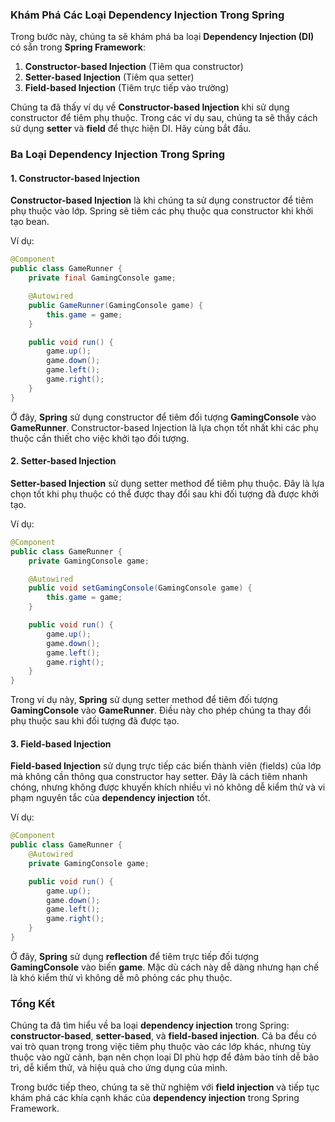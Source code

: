### Khám Phá Các Loại Dependency Injection Trong Spring

Trong bước này, chúng ta sẽ khám phá ba loại **Dependency Injection (DI)** có sẵn trong **Spring Framework**:

1. **Constructor-based Injection** (Tiêm qua constructor)
2. **Setter-based Injection** (Tiêm qua setter)
3. **Field-based Injection** (Tiêm trực tiếp vào trường)

Chúng ta đã thấy ví dụ về **Constructor-based Injection** khi sử dụng constructor để tiêm phụ thuộc. Trong các ví dụ sau, chúng ta sẽ thấy cách sử dụng **setter** và **field** để thực hiện DI. Hãy cùng bắt đầu.

### Ba Loại Dependency Injection Trong Spring

#### 1. Constructor-based Injection

**Constructor-based Injection** là khi chúng ta sử dụng constructor để tiêm phụ thuộc vào lớp. Spring sẽ tiêm các phụ thuộc qua constructor khi khởi tạo bean.

Ví dụ:

```java
@Component
public class GameRunner {
    private final GamingConsole game;

    @Autowired
    public GameRunner(GamingConsole game) {
        this.game = game;
    }

    public void run() {
        game.up();
        game.down();
        game.left();
        game.right();
    }
}
```

Ở đây, **Spring** sử dụng constructor để tiêm đối tượng **GamingConsole** vào **GameRunner**. Constructor-based Injection là lựa chọn tốt nhất khi các phụ thuộc cần thiết cho việc khởi tạo đối tượng.

#### 2. Setter-based Injection

**Setter-based Injection** sử dụng setter method để tiêm phụ thuộc. Đây là lựa chọn tốt khi phụ thuộc có thể được thay đổi sau khi đối tượng đã được khởi tạo.

Ví dụ:

```java
@Component
public class GameRunner {
    private GamingConsole game;

    @Autowired
    public void setGamingConsole(GamingConsole game) {
        this.game = game;
    }

    public void run() {
        game.up();
        game.down();
        game.left();
        game.right();
    }
}
```

Trong ví dụ này, **Spring** sử dụng setter method để tiêm đối tượng **GamingConsole** vào **GameRunner**. Điều này cho phép chúng ta thay đổi phụ thuộc sau khi đối tượng đã được tạo.

#### 3. Field-based Injection

**Field-based Injection** sử dụng trực tiếp các biến thành viên (fields) của lớp mà không cần thông qua constructor hay setter. Đây là cách tiêm nhanh chóng, nhưng không được khuyến khích nhiều vì nó không dễ kiểm thử và vi phạm nguyên tắc của **dependency injection** tốt.

Ví dụ:

```java
@Component
public class GameRunner {
    @Autowired
    private GamingConsole game;

    public void run() {
        game.up();
        game.down();
        game.left();
        game.right();
    }
}
```

Ở đây, **Spring** sử dụng **reflection** để tiêm trực tiếp đối tượng **GamingConsole** vào biến **game**. Mặc dù cách này dễ dàng nhưng hạn chế là khó kiểm thử vì không dễ mô phỏng các phụ thuộc.


### Tổng Kết

Chúng ta đã tìm hiểu về ba loại **dependency injection** trong Spring: **constructor-based**, **setter-based**, và **field-based injection**. Cả ba đều có vai trò quan trọng trong việc tiêm phụ thuộc vào các lớp khác, nhưng tùy thuộc vào ngữ cảnh, bạn nên chọn loại DI phù hợp để đảm bảo tính dễ bảo trì, dễ kiểm thử, và hiệu quả cho ứng dụng của mình.

Trong bước tiếp theo, chúng ta sẽ thử nghiệm với **field injection** và tiếp tục khám phá các khía cạnh khác của **dependency injection** trong Spring Framework.
